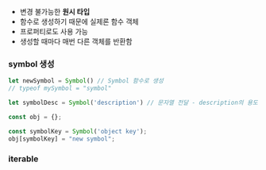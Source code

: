 - 변경 불가능한 **원시 타입**
- 함수로 생성하기 때문에 실제론 함수 객체
- 프로퍼티로도 사용 가능
- 생성할 때마다 매번 다른 객체를 반환함

### symbol 생성
```js
let newSymbol = Symbol() // Symbol 함수로 생성
// typeof mySymbol = "symbol"

let symbolDesc = Symbol('description') // 문자열 전달 - description의 용도

const obj = {};

const symbolKey = Symbol('object key');
obj[symbolKey] = "new symbol";
```

### iterable






